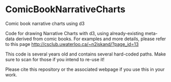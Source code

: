 # ComicBookNarrativeCharts
Comic book narrative charts using d3

Code for drawing Narrative Charts with d3, using already-existing meta-data derived from comic books. 
For examples and more details, please refer to this page http://csclub.uwaterloo.ca/~n2iskand/?page_id=13

This code is several years old and contains several hard-coded paths. Make sure to scan for those if you intend to re-use it!

Please cite this repository or the associated webpage if you use this in your work.


